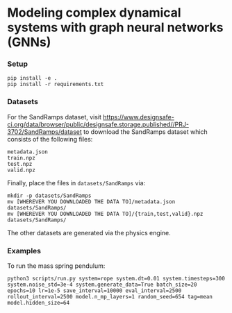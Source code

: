 # Modeling complex dynamical systems with graph neural networks (GNNs)

### Setup
```
pip install -e .
pip install -r requirements.txt
```

### Datasets
For the SandRamps dataset, visit https://www.designsafe-ci.org/data/browser/public/designsafe.storage.published//PRJ-3702/SandRamps/dataset to download the SandRamps dataset which consists of the following files:
```
metadata.json
train.npz
test.npz
valid.npz
```
Finally, place the files in `datasets/SandRamps` via: 
```
mkdir -p datasets/SandRamps
mv [WHEREVER YOU DOWNLOADED THE DATA TO]/metadata.json datasets/SandRamps/
mv [WHEREVER YOU DOWNLOADED THE DATA TO]/{train,test,valid}.npz datasets/SandRamps/
```
The other datasets are generated via the physics engine.

### Examples
To run the mass spring pendulum:
```
python3 scripts/run.py system=rope system.dt=0.01 system.timesteps=300 system.noise_std=3e-4 system.generate_data=True batch_size=20 epochs=10 lr=1e-5 save_interval=10000 eval_interval=2500 rollout_interval=2500 model.n_mp_layers=1 random_seed=654 tag=mean model.hidden_size=64
```

